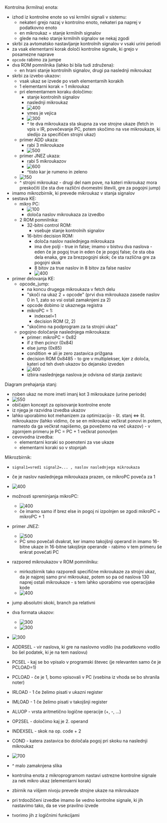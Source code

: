 Kontrolna (krmilna) enota:
- izhod iz kontrolne enote so vsi krmilni signali v sistemu:
	- nekateri grejo nazaj v kontrolno enoto, nekateri pa naprej v podatkovno enoto
	- en mikroukaz = stanje krmilnih signalov
	- glede na neko stanje krmilnih signalov se nekaj zgodi
- skrbi za avtomatsko nastavljanje kontrolnih signalov v vsaki urini periodi
- za vsak elementarni korak določi kontrolne signale, ki grejo v posamezne naprave
- `opcode` rabimo za jumpe
- dva ROM pomnilnika (lahko bi bila tudi združena):
	- en hrani stanje kontrolnih signalov, drugi pa naslednji mikroukaz
- skrbi za izvebo ukazov:
	- vsak ukaz se izvede po vseh elementarnih korakih
	- 1 elementarni korak = 1 mikroukaz
	- pri elementarnem koraku določimo:
		- stanje kontrolnih signalov
		- naslednji mikroukaz
		- ![400](../../Images2/Pasted%20image%2020241119104326.png)
		- vmes je vejica
		- ![300](../../Images2/Pasted%20image%2020241119104352.png)
		- ^ te dva mikroukaza sta skupna za vse strojne ukaze (fetch in vpis v IR, povečevanje PC, potem skočimo na vse mikroukaze, ki sledijo za specifičen strojni ukaz)
	- primer ADD ukaza:
		- rabi 3 mikroukaze
		- ![500](../../Images2/Pasted%20image%2020241119104720.png)
	- primer JNEZ ukaza:
		- rabi 5 mikroukazov
		- ![600](../../Images2/Pasted%20image%2020241119104809.png)
		- ^tisto kar je rumeno in zeleno
	- ![150](../../Images2/Pasted%20image%2020241119104943.png)
	- ^ strojni mikroukaz - drugi del nam pove, na kateri mikroukaz mora preskočiti (če sta dve različni dvomestni števili, gre za pogojni jump)
- imamo mikrozbirnik, ki prevede mikroukaz v stanja signalov
- sestava KE:
	- mikro PC:
		- ![100](../../Images2/Pasted%20image%2020241119105156.png)
		- določa naslov mikroukaza za izvedbo
	- 2 ROM pomnilnika:
		- 32-bitni control ROM:
			- vsebuje stanje kontrolnih signalov
		- 16-bitni decision ROM:
			- določa naslov naslednjega mikroukaza
			- ima dve polji - true in false; imamo v bistvu dva naslova - eden če je pogoj true in eden če je pogoj false; če sta oba dela enaka, gre za brezpogojni skok; če sta različna gre za pogojni skok
			- 8 bitov za true naslov in 8 bitov za false naslov
			- ![400](../../Images2/Pasted%20image%2020241119105727.png)
- primer delovanja KE:
	- opcode_jump:
		- na koncu drugega mikroukaza v fetch delu
		- "skoči na ukaz 2 + opcode" (prvi dva mikroukaza zasede naslov 0 in 1, zato so vsi ostali zamaknjeni za 2)
		- opcode dobimo iz ukaznega registra
		- mikroPC = 1:
			- indexsel=1
			- decision ROM (2, 2)
		- "skočimo na podprogram za ta strojni ukaz"
	- pogojno določanje naslednjega mikroukaza:
		- primer: mikroPC = 0x82
		- if z then pcincr (0x84)
		- else jump (0x85)
		- condition => ali je zero zastavica prižgana
		- decision ROM 0x8485 - to gre v multiplekser, kjer z določa, kateri od teh dveh ukazov bo dejansko izveden
		- ![400](../../Images2/Pasted%20image%2020241119112927.png)
		- izbira naslednjega naslova je odvisna od stanja zastavic

Diagram prehajanja stanj:
- noben ukaz ne more imeti imanj kot 3 mikroukaze (urine periode)
- ![550](../../Images2/Pasted%20image%2020241119113541.png)
- običajen koncept za opisovanje kontrolne enote
- iz njega je razvidna izvedba ukazov
- lahko uporabimo kot mehanizem za optimizacijo - št. stanj <=> št. mikroukazov (lahko vidimo, če se en mikroukaz večkrat ponovi in potem, namesto da ga večkrat napišemo, ga povežemo na več ukazov) - v zgornjem primeru je PC = PC + 1 večkrat ponovljen
- cevovodna izvedba:
	- elementarni koraki so poenoteni za vse ukaze
	- elementarni koraki so v stopnjah

Mikrozbirnik:
- `signal1=vred1 signal2=... , naslov naslednjega mikroukaza`
- če je naslov naslednjega mikroukaza prazen, ce mikroPC poveča za 1
- ![400](../../Images2/Pasted%20image%2020241119114752.png)
- možnosti spreminjanja mikroPC:
	- ![400](../../Images2/Pasted%20image%2020241119114929.png)
	- če imamo samo if brez else in pogoj ni izpolnjen se zgodi mikroPC = mikroPC + 1
- primer JNEZ:
	- ![500](../../Images2/Pasted%20image%2020241119115101.png)
	- PC smo povečali dvakrat, ker imamo takojšnji operand in imamo 16-bitne ukaze in 16-bitne takojšnje operande - rabimo v tem primeru še enkrat povečati PC
- razpored mikroukazov v ROM pomnilniku:
	- mirkozbirnik tako razporedi specifične mikroukaze za strojni ukaz, da je najprej samo prvi mikroukaz, potem so pa od naslova 130 naprej ostali mikroukaze - s tem lahko uporabimo vse operacijske kode
	- ![400](../../Images2/Pasted%20image%2020241119115731.png)

- jump absolutni skoki, branch pa relativni

- dva formata ukazov:
	- ![300](../../Images2/Pasted%20image%2020241119120725.png)
	- ![300](../../Images2/Pasted%20image%2020241119120733.png)
- ![300](../../Images2/Pasted%20image%2020241119122305.png)

- ADDRSEL - vir naslova, ki gre na naslovno vodilo (na podatkovno vodilo bo šel podatek, ki je na tem naslovu)
- PCSEL - kaj se bo vpisalo v programski števec (je relevanten samo če je PCLOAD=1)
- PCLOAD - če je 1, bomo vpisovali v PC (vsebina iz vhoda se bo shranila noter)
- IRLOAD - 1 če želimo pisati v ukazni register
- IMLOAD - 1 če želimo pisati v takojšnji register
- ALUOP - vrsta aritmetično logične operacije (+, -, ...)
- OP2SEL - določimo kaj je 2. operand
- INDEXSEL - skok na op. code + 2
- COND - katera zastavica bo določala pogoj pri skoku na naslednji mikroukaz

- ![700](../../Images2/Pasted%20image%2020241119125651.png)
- ^ malo zamaknjena slika

- kontrolna enota z mikroprogramom nastavi ustrezne kontrolne signale za nek mikro ukaz (elementarni korak)
- zbirnik na višjem nivoju prevede strojne ukaze na mikroukaze

- pri trdoožičeni izvedbe imamo še vedno kontrolne signale, ki jih nastavimo tako, da se vse pravilno izvede
- tvorimo jih z logičnimi funkcijami
